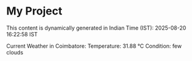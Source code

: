 # My Project

This content is dynamically generated in Indian Time (IST): 2025-08-20 16:22:58 IST


Current Weather in Coimbatore:
Temperature: 31.88 °C
Condition: few clouds

